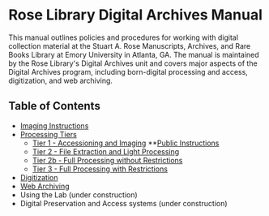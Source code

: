 # Rose Library Digital Archives Manual

This manual outlines policies and procedures for working with digital collection material at the Stuart A. Rose Manuscripts, Archives, and Rare Books Library at Emory University in Atlanta, GA. The manual is maintained by the Rose Library's Digital Archives unit and covers major aspects of the Digital Archives program, including born-digital processing and access, digitization, and web archiving.

## Table of Contents

* [Imaging Instructions](https://github.com/rose-collectionservices/digital-archives/tree/master/Imaging%20Instructions)
* [Processing Tiers](https://github.com/rose-collectionservices/digital-archives/blob/master/processing-tiers-overview.md)
    * [Tier 1 - Accessioning and Imaging](https://github.com/rose-collectionservices/digital-archives/tree/master/Tier%201)
          **[Public Instructions](http://bedwards254.github.io/testBDBC)
    * [Tier 2 - File Extraction and Light Processing](https://github.com/rose-collectionservices/digital-archives/blob/master/Processing%20Tiers/Tier%202.md)
    * [Tier 2b - Full Processing without Restrictions](https://github.com/rose-collectionservices/digital-archives/blob/master/Processing%20Tiers/Tier%202b.md)
    * [Tier 3 - Full Processing with Restrictions](https://github.com/rose-collectionservices/digital-archives/blob/master/Processing%20Tiers/Tier%203.md)
* [Digitization](https://github.com/rose-collectionservices/digital-archives/blob/master/digitization_procedures.md)
* [Web Archiving](https://github.com/rose-collectionservices/digital-archives/blob/master/web_archives.md)
* Using the Lab (under construction)
* Digital Preservation and Access systems (under construction)
